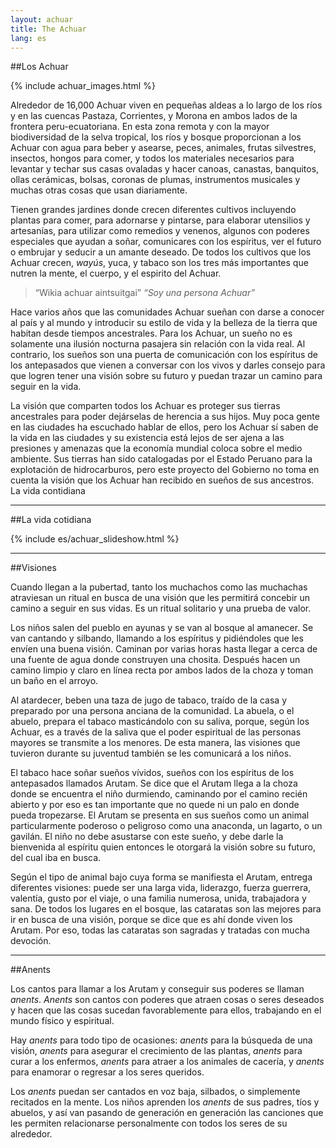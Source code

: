 ```yaml
---
layout: achuar
title: The Achuar
lang: es
---
```


##Los Achuar

{% include achuar_images.html %}

Alrededor de 16,000 Achuar viven en pequeñas aldeas a lo largo de los ríos y en las cuencas Pastaza, Corrientes, y Morona en ambos lados de la frontera peru-ecuatoriana. En esta zona remota y con la mayor biodiversidad de la selva tropical, los ríos y bosque proporcionan a los Achuar con agua para beber y asearse, peces, animales, frutas silvestres, insectos, hongos para comer, y todos los materiales necesarios para levantar y techar sus casas ovaladas y hacer canoas, canastas,  banquitos, ollas cerámicas, bolsas, coronas de plumas, instrumentos musicales y muchas otras cosas que usan diariamente.

Tienen grandes jardines donde crecen diferentes cultivos incluyendo plantas para comer, para adornarse y pintarse, para elaborar utensilios y artesanías, para utilizar como remedios y venenos, algunos con poderes especiales que ayudan a soñar, comunicares con los espíritus, ver el futuro o embrujar y seducir a un amante deseado. De todos los cultivos que los Achuar crecen, *wayús*, yuca, y tabaco son los tres más importantes que nutren la mente, el cuerpo, y el espirito del Achuar. 

> “Wikia achuar aintsuitgai”
> <cite>“Soy una persona Achuar”</cite>

Hace varios años que las comunidades Achuar sueñan con darse a conocer al país y al mundo y introducir su estilo de vida y la belleza de la tierra que habitan desde tiempos ancestrales. Para los Achuar, un sueño no es solamente una ilusión nocturna pasajera sin relación con la vida real. Al contrario, los sueños son una puerta de comunicación con los espíritus de los antepasados que vienen a conversar con los vivos y darles consejo para que logren tener una visión sobre su futuro y puedan trazar un camino para seguir en la vida. 

La visión que comparten todos los Achuar es proteger sus tierras ancestrales para poder dejárselas de herencia a sus hijos. Muy poca gente en las ciudades ha escuchado hablar de ellos, pero los Achuar sí saben de la vida en las ciudades y su existencia está lejos de ser ajena a las presiones y amenazas que la economía mundial coloca sobre el medio ambiente. Sus tierras han sido catalogadas por el Estado Peruano para la explotación de hidrocarburos, pero este proyecto del Gobierno no toma en cuenta la visión que los Achuar han recibido en sueños de sus ancestros.
La vida contidiana

---

##La vida cotidiana

{% include es/achuar_slideshow.html %}

---

##Visiones

Cuando llegan a la pubertad, tanto los muchachos como las muchachas atraviesan un ritual en busca de una visión que les permitirá concebir un camino a seguir en sus vidas. Es un ritual solitario y una prueba de valor.

Los niños salen del pueblo en ayunas y se van al bosque al amanecer. Se van cantando y silbando, llamando a los espíritus y pidiéndoles que les envíen una buena visión. Caminan por varias horas hasta llegar a cerca de una fuente de agua donde construyen una chosita. Después hacen un camino limpio y claro en línea recta por ambos lados de la choza y toman un baño en el arroyo. 

Al atardecer, beben una taza de jugo de tabaco, traído de la casa y preparado por una persona anciana de la comunidad. La abuela, o el abuelo, prepara el tabaco masticándolo con su saliva, porque, según los Achuar, es a través de la saliva que el poder espiritual de las personas mayores se transmite a  los menores. De esta manera, las visiones que tuvieron durante su juventud también  se les comunicará a los niños.

El tabaco hace soñar sueños vívidos, sueños con los espíritus de los antepasados llamados Arutam. Se dice que el Arutam llega a la choza donde se encuentra el niño durmiendo, caminando por el camino recién abierto y por eso es tan importante que no quede ni un palo en donde pueda tropezarse. El Arutam se presenta en sus sueños como un animal particularmente poderoso o peligroso como una anaconda, un lagarto, o un gavilán. El niño no debe asustarse con este sueño, y debe darle la bienvenida al espíritu quien entonces le otorgará la visión sobre su futuro, del cual iba en busca.

Según el tipo de animal bajo cuya forma se manifiesta el Arutam, entrega diferentes visiones:  puede ser una larga vida, liderazgo, fuerza guerrera, valentía, gusto por el viaje,  o una familia numerosa, unida, trabajadora y sana. De todos los lugares en el bosque, las cataratas son las mejores para ir en busca de una visión, porque se dice que es ahí donde viven los Arutam. Por eso, todas las cataratas son sagradas y tratadas con mucha devoción.

---

##Anents

Los cantos para llamar a los Arutam y conseguir sus poderes se llaman *anents*. *Anents* son cantos con poderes que atraen cosas o seres deseados y hacen que las cosas sucedan favorablemente para ellos, trabajando en el mundo físico y espiritual.

Hay *anents* para todo tipo de ocasiones: *anents* para la búsqueda de una visión, *anents* para asegurar el crecimiento de las plantas, *anents* para curar a los enfermos, *anents* para atraer a los animales de cacería, y *anents* para enamorar o regresar a los seres queridos.

Los *anents* puedan ser cantados en voz baja, silbados, o simplemente recitados en la mente. Los niños aprenden los *anents* de sus padres, tíos y abuelos, y así van pasando de generación en generación las canciones que les permiten relacionarse personalmente con todos los seres de su alrededor.
